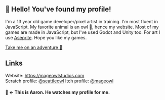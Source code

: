 ## 👋 Hello! You've found my profile!

I'm a 13 year old game developer/pixel artist in training. I'm most fluent in  JavaScript. My favorite animal is an owl 🦉, hence my website. Most of my games are made in JavaScript, but I've used Godot and Unity too. For art I use [Aseprite](https://aseprite.org). Hope you like my games.

[Take me on an adventure 🧭](adventure/start.md)

## Links
Website: https://mageowlstudios.com<br>
Scratch profile: [@seattleowl](https://scratch.mit.edu/users/seattleowl)
Itch profile: [@mageowl](https://mageowl.itch.io)

#### 🦉 <- This is Aaron. He watches my profile for me.

